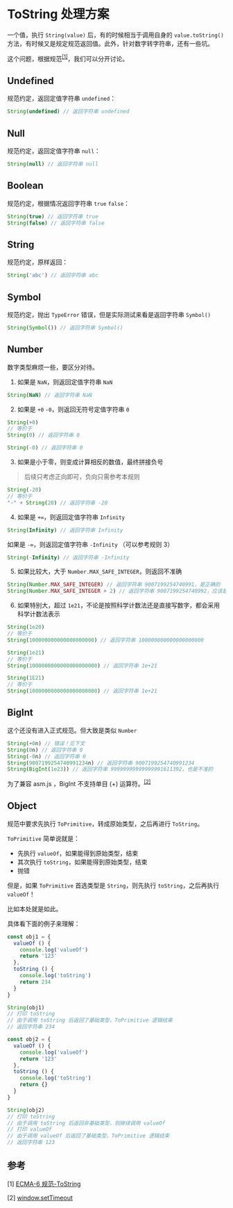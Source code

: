 # ToString 处理方案

一个值，执行 `String(value)` 后，有的时候相当于调用自身的 `value.toString()` 方法，有时候又是规定规范返回值。此外，针对数字转字符串，还有一些坑。

这个问题，根据规范<sup>[[1]](#参考)</sup>，我们可以分开讨论。

## Undefined

规范约定，返回定值字符串 `undefined`：

```js
String(undefined) // 返回字符串 undefined
```

## Null

规范约定，返回定值字符串 `null`：

```js
String(null) // 返回字符串 null
```

## Boolean

规范约定，根据情况返回字符串 `true` `false`：

```js
String(true) // 返回字符串 true
String(false) // 返回字符串 false
```

## String

规范约定，原样返回：

```js
String('abc') // 返回字符串 abc
```

## Symbol

规范约定，抛出 `TypeError` 错误，但是实际测试来看是返回字符串 `Symbol()`

```js
String(Symbol()) // 返回字符串 Symbol()
```

## Number

数字类型麻烦一些，要区分对待。

1. 如果是 `NaN`，则返回定值字符串 `NaN`

```js
String(NaN) // 返回字符串 NaN
```

2. 如果是 `+0` `-0`，则返回无符号定值字符串 `0`

```js
String(+0)
// 等价于
String(0) // 返回字符串 0

String(-0) // 返回字符串 0
```

3. 如果是小于零，则变成计算相反的数值，最终拼接负号

> 后续只考虑正向即可，负向只需参考本规则

```js
String(-20)
// 等价于
"-" + String(20) // 返回字符串 -20
```

4. 如果是 `+∞`，则返回定值字符串 `Infinity`

```js
String(Infinity) // 返回字符串 Infinity
```

如果是 `-∞`，则返回定值字符串 `-Infinity` （可以参考规则 3）

```js
String(-Infinity) // 返回字符串 -Infinity
```

5. 如果比较大，大于 `Number.MAX_SAFE_INTEGER`，则返回不准确

```js
String(Number.MAX_SAFE_INTEGER) // 返回字符串 9007199254740991，是正确的
String(Number.MAX_SAFE_INTEGER + 2) // 返回字符串 9007199254740992，应该是 9007199254740993
```

6. 如果特别大，超过 `1e21`，不论是按照科学计数法还是直接写数字，都会采用科学计数法表示

```js
String(1e20)
// 等价于
String(100000000000000000000) // 返回字符串 100000000000000000000

String(1e21)
// 等价于
String(1000000000000000000000) // 返回字符串 1e+21

String(1E21)
// 等价于
String(1000000000000000000000) // 返回字符串 1e+21
```

## BigInt

这个还没有进入正式规范。但大致是类似 `Number`

```js
String(+0n) // 错误！见下文
String(0n) // 返回字符串 0
String(-0n) // 返回字符串 0
String(9007199254740991234n) // 返回字符串 9007199254740991234
String(BigInt(1e23)) // 返回字符串 99999999999999991611392，也是不准的
```

为了兼容 asm.js ，BigInt 不支持单目 (+) 运算符。<sup>[[2]](#参考)</sup>

## Object

规范中要求先执行 `ToPrimitive`，转成原始类型，之后再进行 `ToString`。

`ToPrimitive` 简单说就是：

* 先执行 `valueOf`，如果能得到原始类型，结束
* 其次执行 `toString`，如果能得到原始类型，结束
* 抛错

但是，如果 `ToPrimitive` 首选类型是 `String`，则先执行 `toString`，之后再执行 `valueOf`！

比如本处就是如此。

具体看下面的例子来理解：

```js
const obj1 = {
  valueOf () {
    console.log('valueOf')
    return '123'
  },
  toString () {
    console.log('toString')
    return 234
  }
}

String(obj1)
// 打印 toString
// 由于调用 toString 后返回了基础类型，ToPrimitive 逻辑结束
// 返回字符串 234
```

```js
const obj2 = {
  valueOf () {
    console.log('valueOf')
    return '123'
  },
  toString () {
    console.log('toString')
    return {}
  }
}

String(obj2)
// 打印 toString
// 由于调用 toString 后返回非基础类型，则继续调用 valueOf
// 打印 valueOf
// 由于调用 valueOf 后返回了基础类型，ToPrimitive 逻辑结束
// 返回字符串 123
```

## 参考

[1] [ECMA-6 规范-ToString](https://262.ecma-international.org/6.0/#sec-tostring)

[2] [window.setTimeout](https://developer.mozilla.org/zh-CN/docs/Web/JavaScript/Reference/Global_Objects/BigInt)
